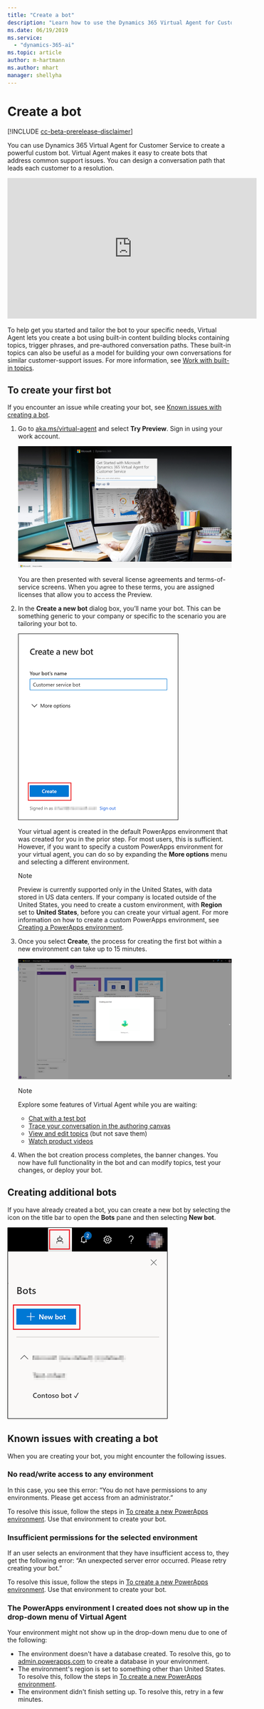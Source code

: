 ```yaml
---
title: "Create a bot"
description: "Learn how to use the Dynamics 365 Virtual Agent for Customer Service to create a bot."
ms.date: 06/19/2019
ms.service:
  - "dynamics-365-ai"
ms.topic: article
author: m-hartmann
ms.author: mhart
manager: shellyha
---
```


# Create a bot

[!INCLUDE [cc-beta-prerelease-disclaimer](../includes/cc-beta-prerelease-disclaimer.md)]

You can use Dynamics 365 Virtual Agent for Customer Service to create a powerful custom bot. Virtual Agent makes it easy to create bots that address common support issues. You can design a conversation path that leads each customer to a resolution.
    
<iframe width="560" height="315" src="https://www.youtube.com/embed/eM-hs7maZko" frameborder="0" allow="accelerometer; autoplay; encrypted-media; gyroscope; picture-in-picture" allowfullscreen></iframe>

To help get you started and tailor the bot to your specific needs, Virtual Agent lets you create a bot using built-in content building blocks containing topics, trigger phrases, and pre-authored conversation paths. These built-in topics can also be useful as a model for building your own conversations for similar customer-support issues. For more information, see [Work with built-in topics](how-to-templates.md).

## To create your first bot

If you encounter an issue while creating your bot, see [Known issues with creating a bot](#known-issues-with-creating-a-bot).

1. Go to [aka.ms/virtual-agent](http://aka.ms/virtual-agent) and select **Try Preview**. Sign in using your work account.

   ![Sign up screen](media/sign-up-screen.png)
    
   You are then presented with several license agreements and terms-of-service screens. When you agree to these terms, you are assigned licenses that allow you to access the Preview.
    
2. In the **Create a new bot** dialog box, you’ll name your bot. This can be something generic to your company or specific to the scenario you are tailoring your bot to.

   ![Create a new bot](media/create-new-bot.PNG)

   Your virtual agent is created in the default PowerApps environment that was created for you in the prior step. For most users, this is sufficient. However, if you want to specify a custom PowerApps environment for your virtual agent, you can do so by expanding the **More options** menu and selecting a different environment.

   >[!NOTE]
   >Preview is currently supported only in the United States, with data stored in US data centers. If your company is located outside of the United States, you need to create a custom environment, with **Region** set to **United States**, before you can create your virtual agent. For more information on how to create a custom PowerApps environment, see [Creating a PowerApps environment](getting-started-new-environment.md).
  
3. Once you select **Create**, the process for creating the first bot within a new environment can take up to 15 minutes. 

   ![Creating new bot screen](media/creating-bot-animation.png) 

   > [!NOTE]
   >
   > Explore some features of Virtual Agent while you are waiting:
   > - [Chat with a test bot](how-to-test-bot.md#work-with-the-test-bot-pane)
   > - [Trace your conversation in the authoring canvas](how-to-test-bot.md#to-trace-through-the-topics-conversation-path)
   > - [View and edit topics](getting-started-bot-designer.md#topics-page) (but not save them)
   > - [Watch product videos](virtual-agent-videos.md)
   
 4.	When the bot creation process completes, the banner changes. You now have full functionality in the bot and can modify topics, test your changes, or deploy your bot.

## Creating additional bots

If you have already created a bot, you can create a new bot by selecting the icon on the title bar to open the **Bots** pane and then selecting **New bot**.

   ![New bot icon in title bar](media/new-bot-icon.PNG)

## Known issues with creating a bot

When you are creating your bot, you might encounter the following issues.

### No read/write access to any environment

In this case, you see this error: “You do not have permissions to any environments. Please get access from an administrator.”

To resolve this issue, follow the steps in [To create a new PowerApps environment](getting-started-new-environment.md). Use that environment to create your bot.


### Insufficient permissions for the selected environment

If an user selects an environment that they have insufficient access to, they get the following error: “An unexpected server error occurred. Please retry creating your bot.”

To resolve this issue, follow the steps in [To create a new PowerApps environment](getting-started-new-environment.md). Use that environment to create your bot.

### The PowerApps environment I created does not show up in the drop-down menu of Virtual Agent

Your environment might not show up in the drop-down menu due to one of the following:
 - The environment doesn't have a database created. To resolve this, go to [admin.powerapps.com](https://admin.powerapps.com) to create a database in your environment.
 - The environment's region is set to something other than United States. To resolve this, follow the steps in [To create a new PowerApps environment](getting-started-new-environment.md).
 - The environment didn't finish setting up. To resolve this, retry in a few minutes.
